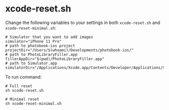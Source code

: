 # xcode-reset.sh

Change the following variables to your settings in both `xcode-reset.sh` and `xcode-reset-minimal.sh`:
```
# Simulator that you want to add images
simulator="iPhone 11 Pro"
# path to photobook-ios project
projectDir="/Users/$(whoami)/Developments/photobook-ios/"
# path to PhotoLibraryFiller.app
fillerAppDir="$(pwd)/PhotoLibraryFiller.app"
# path to Simulator.app
simulatorDir="/Applications/Xcode.app/Contents/Developer/Applications/Simulator.app"
```

To run command:
```
# Full reset
sh xcode-reset.sh

# Minimal reset
sh xcode-reset-minimal.sh
```

